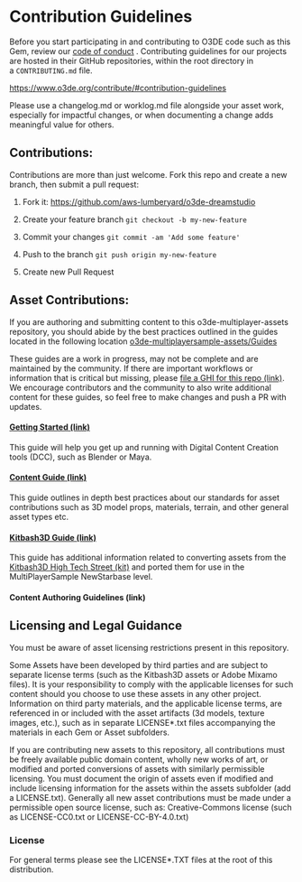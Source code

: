 # Contribution Guidelines

Before you start participating in and contributing to O3DE code such as this Gem, review our [code of conduct](https://o3de.org/docs/contributing/code-of-conduct/) . Contributing guidelines for our projects are hosted in their GitHub repositories, within the root directory in a `CONTRIBUTING.md` file.

https://www.o3de.org/contribute/#contribution-guidelines

Please use a changelog.md or worklog.md file alongside your asset work, especially for impactful changes, or when documenting a change adds meaningful value for others.

## Contributions:

Contributions are more than just welcome. Fork this repo and create a new branch, then submit a pull request:

1. Fork it: https://github.com/aws-lumberyard/o3de-dreamstudio

2. Create your feature branch `git checkout -b my-new-feature`

3. Commit your changes `git commit -am 'Add some feature'`

4. Push to the branch `git push origin my-new-feature`

5. Create new Pull Request

## Asset Contributions:

If you are authoring and submitting content to this o3de-multiplayer-assets repository, you should abide by the best practices outlined in the guides located in the following location [o3de-multiplayersample-assets/Guides](https://github.com/o3de/o3de-multiplayersample-assets/tree/main/Guides) 

These guides are a work in progress, may not be complete and are maintained by the community.  If there are important workflows or information that is critical but missing, please [file a GHI for this repo (link)](https://github.com/o3de/o3de-multiplayersample-assets/issues/new). We encourage contributors and the community to also write additional content for these guides, so feel free to make changes and push a PR with updates.

#### [Getting Started (link)](https://github.com/o3de/o3de-multiplayersample-assets/blob/main/Guides/GettingStarted.md)

This guide will help you get up and running with Digital Content Creation tools (DCC), such as Blender or Maya.

#### [Content Guide (link)](https://github.com/o3de/o3de-multiplayersample-assets/blob/main/Guides/ContentGuide.md)

This guide outlines in depth best practices about our standards for asset contributions such as 3D model props, materials, terrain, and other general asset types etc.

#### [Kitbash3D Guide (link)](https://github.com/o3de/o3de-multiplayersample-assets/blob/main/Guides/Kb3dGuide.md)

This guide has additional information related to converting assets from the [Kitbash3D High Tech Street (kit)](https://kitbash3d.com/products/high-tech-streets) and ported them for use in the MultiPlayerSample NewStarbase level.

#### Content Authoring Guidelines (link)

## Licensing and Legal Guidance

You must be aware of asset licensing restrictions present in this repository.

Some Assets have been developed by third parties and are subject to separate license terms (such as the Kitbash3D assets or Adobe Mixamo files). It is your responsibility to comply with the applicable licenses for such content should you choose to use these assets in any other project. Information on third party materials, and the applicable license terms, are referenced in or included with the asset artifacts (3d models, texture images, etc.), such as in separate LICENSE*.txt files accompanying the materials in each Gem or Asset subfolders. 

If you are contributing new assets to this repository, all contributions must be freely available public domain content, wholly new works of art, or modified and ported conversions of assets with similarly permissible licensing. You must document the origin of assets even if modified and include licensing information for the assets within the assets subfolder (add a LICENSE.txt). Generally all new asset contributions must be made under a permissible open source license, such as: Creative-Commons license (such as LICENSE-CC0.txt or LICENSE-CC-BY-4.0.txt)

### License

For general terms please see the LICENSE*.TXT files at the root of this distribution.
